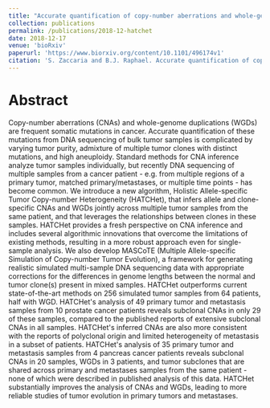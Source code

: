 ```yaml
---
title: "Accurate quantification of copy-number aberrations and whole-genome duplications in multi-sample tumor sequencing data"
collection: publications
permalink: /publications/2018-12-hatchet
date: 2018-12-17
venue: 'bioRxiv'
paperurl: 'https://www.biorxiv.org/content/10.1101/496174v1'
citation: 'S. Zaccaria and B.J. Raphael. Accurate quantification of copy-number aberrations and whole-genome duplications in multi-sample tumor sequencing data. bioRxiv, 2018 (https://doi.org/10.1101/496174)'
---
```


# Abstract

Copy-number aberrations (CNAs) and whole-genome duplications (WGDs) are frequent somatic mutations in cancer. Accurate quantification of these mutations from DNA sequencing of bulk tumor samples is complicated by varying tumor purity, admixture of multiple tumor clones with distinct mutations, and high aneuploidy. Standard methods for CNA inference analyze tumor samples individually, but recently DNA sequencing of multiple samples from a cancer patient - e.g. from multiple regions of a primary tumor, matched primary/metastases, or multiple time points - has become common. We introduce a new algorithm, Holistic Allele-specific Tumor Copy-number Heterogeneity (HATCHet), that infers allele and clone-specific CNAs and WGDs jointly across multiple tumor samples from the same patient, and that leverages the relationships between clones in these samples. HATCHet provides a fresh perspective on CNA inference and includes several algorithmic innovations that overcome the limitations of existing methods, resulting in a more robust approach even for single-sample analysis. We also develop MASCoTE (Multiple Allele-specific Simulation of Copy-number Tumor Evolution), a framework for generating realistic simulated multi-sample DNA sequencing data with appropriate corrections for the differences in genome lengths between the normal and tumor clone(s) present in mixed samples. HATCHet outperforms current state-of-the-art methods on 256 simulated tumor samples from 64 patients, half with WGD. HATCHet's analysis of 49 primary tumor and metastasis samples from 10 prostate cancer patients reveals subclonal CNAs in only 29 of these samples, compared to the published reports of extensive subclonal CNAs in all samples. HATCHet's inferred CNAs are also more consistent with the reports of polyclonal origin and limited heterogeneity of metastasis in a subset of patients. HATCHet's analysis of 35 primary tumor and metastasis samples from 4 pancreas cancer patients reveals subclonal CNAs in 20 samples, WGDs in 3 patients, and tumor subclones that are shared across primary and metastases samples from the same patient - none of which were described in published analysis of this data. HATCHet substantially improves the analysis of CNAs and WGDs, leading to more reliable studies of tumor evolution in primary tumors and metastases.

